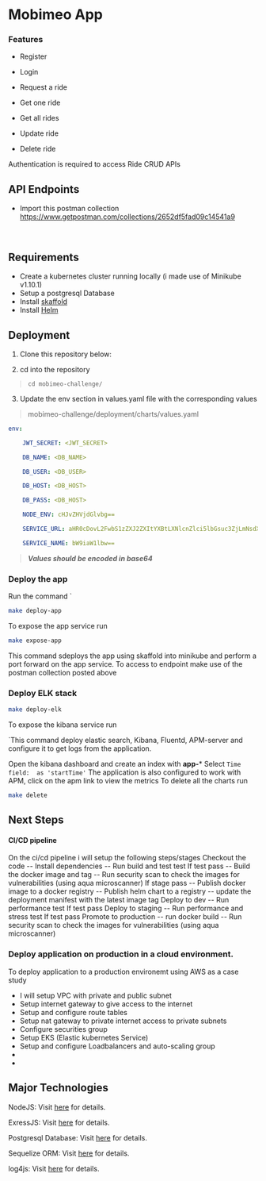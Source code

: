 # Mobimeo  App

### Features

- Register <br>

- Login <br>

- Request a ride <br>

- Get one ride<br>

- Get all rides<br>

- Update ride<br>

- Delete ride<br>

 
Authentication is required to access Ride CRUD APIs



  

## API Endpoints

  

- Import this postman collection https://www.getpostman.com/collections/2652df5fad09c14541a9

  <br>
  

## Requirements
- Create a kubernetes cluster running locally (i made use of Minikube v1.10.1)
- Setup a postgresql Database
- Install  [skaffold](https://skaffold.dev/docs/install/) 
- Install [Helm](https://helm.sh/) 

## Deployment
 1.  Clone this repository below:
    
2.  cd into the repository

>     cd mobimeo-challenge/
3. Update the env section in values.yaml file with the corresponding values
> mobimeo-challenge/deployment/charts/values.yaml
```yaml
env:

	JWT_SECRET: <JWT_SECRET>

	DB_NAME: <DB_NAME>

	DB_USER: <DB_USER>

	DB_HOST: <DB_HOST>

	DB_PASS: <DB_HOST>

	NODE_ENV: cHJvZHVjdGlvbg==

	SERVICE_URL: aHR0cDovL2FwbS1zZXJ2ZXItYXBtLXNlcnZlci5lbGsuc3ZjLmNsdXN0ZXIubG9jYWw6ODIwMA==

	SERVICE_NAME: bW9iaW1lbw==
```

> ***Values should be encoded in base64***

### Deploy the app
Run the command `
```bash
make deploy-app   
```
To expose the app service run
```bash
make expose-app      
```
This command sdeploys the app using skaffold into minikube and perform a port forward on the app service.
To access to endpoint make use of the postman collection posted above
### Deploy ELK stack
```bash
make deploy-elk      
```
To expose the kibana service run

`This command deploy elastic search, Kibana, Fluentd,  APM-server and configure it to get logs from the application.

Open the kibana dashboard and create an index with **app-*** 
Select `Time field:  as 'startTime'`
The application is also configured to work with APM, click on the apm link to view the metrics
To delete all the charts run
```bash
make delete      
```
## Next Steps

#### CI/CD pipeline
On the ci/cd pipeline i will setup the following steps/stages
Checkout the code
 -- Install dependencies
--  Run build and test test
If test pass
  -- Build the docker image and tag
  -- Run security scan to check the images for vulnerabilities (using aqua microscanner)
If stage pass
-- Publish docker image to a docker registry
-- Publish helm chart to a registry
-- update the deployment manifest with the latest image tag
Deploy to dev
-- Run performance test
If test pass
Deploy to staging
-- Run performance and stress test
If test pass 
Promote to production
	-- run docker build
	-- Run security scan to check the images for vulnerabilities (using aqua microscanner)
### Deploy application on production in a cloud environment. 
To deploy application to a production environemt using AWS as a case study

 - I will setup VPC with private and public subnet
 - Setup internet gateway to give access to the internet
 - Setup and configure route tables
 - Setup nat gateway to private internet access to private subnets
 - Configure securities group
 - Setup EKS (Elastic kubernetes Service)
 - Setup and configure Loadbalancers and auto-scaling group
 - 
 - 

	
	

## Major Technologies

  

NodeJS: Visit [here](https://nodejs.org/en/) for details.

  

ExressJS: Visit [here](https://expressjs.com) for details.

  

Postgresql Database: Visit [here](https://www.postgresql.org/docs) for details.

  

Sequelize ORM: Visit [here](https://sequelize.org/master) for details.

  

log4js: Visit [here](https://www.npmjs.com/package/log4js) for details.